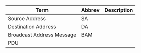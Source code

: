 Term            | Abbrev | Description
--------------- | ------ | -----
Source Address  | SA     |
Destination Address | DA |
Broadcast Address Message | BAM |
 | PDU |
